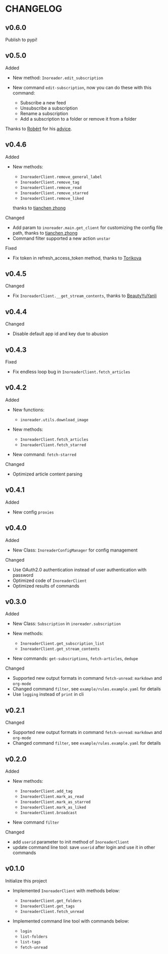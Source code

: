 # CHANGELOG

## v0.6.0

Publish to pypi!

## v0.5.0

Added

- New method: `Inoreader.edit_subscription`
- New command `edit-subscription`, now  you can do these with this command:

  - Subscribe a new feed
  - Unsubscribe a subscription
  - Rename a subscription
  - Add a subscription to a folder or remove it from a folder

Thanks to [Robért](https://github.com/rsguhr) for his [advice](https://github.com/Linusp/python-inoreader/issues/25).

## v0.4.6

Added

- New methods:

  - `InoreaderClient.remove_general_label`
  - `InoreaderClient.remove_tag`
  - `InoreaderClient.remove_read`
  - `InoreaderClient.remove_starred`
  - `InoreaderClient.remove_liked`

  thanks to [tianchen zhong](https://github.com/cczhong11)

Changed

- Add param to `inoreader.main.get_client` for customizing the config file path, thanks to [tianchen zhong](https://github.com/cczhong11)
- Command filter supported a new action `unstar`

Fixed

- Fix token in refresh_access_token method, thanks to [Torikova](https://github.com/Torikova)

## v0.4.5

Changed

- Fix `InoreaderClient.__get_stream_contents`, thanks to [BeautyYuYanli](https://github.com/BeautyYuYanli)

## v0.4.4

Changed

- Disable default app id and key due to abusion

## v0.4.3

Fixed

- Fix endless loop bug in `InoreaderClient.fetch_articles`

## v0.4.2

Added

- New functions:

  - `inoreader.utils.download_image`

- New methods:

  - `InoreaderClient.fetch_articles`
  - `InoreaderClient.fetch_starred`

- New command: `fetch-starred`

Changed

- Optimized article content parsing

## v0.4.1

Added

- New config `proxies`

## v0.4.0

Added

- New Class: `InoreaderConfigManager` for config management

Changed

- Use OAuth2.0 authentication instead of user authentication with password
- Optimized code of `InoreaderClient`
- Optimized results of commands

## v0.3.0

Added

- New Class: `Subscription` in `inoreader.subscription`
- New methods:
  - `InoreaderClient.get_subscription_list`
  - `InoreaderClient.get_stream_contents`

- New commands: `get-subscriptions`, `fetch-articles`, `dedupe`


Changed

- Supported new output formats in command `fetch-unread`: `markdown` and `org-mode`
- Changed command `filter`, see `example/rules.example.yaml` for details
- Use `logging` instead of `print` in cli


## v0.2.1

Changed

- Supported new output formats in command `fetch-unread`: `markdown` and `org-mode`
- Changed command `filter`, see `example/rules.example.yaml` for details

## v0.2.0

Added

- New methods:
  - `InoreaderClient.add_tag`
  - `InoreaderClient.mark_as_read`
  - `InoreaderClient.mark_as_starred`
  - `InoreaderClient.mark_as_liked`
  - `InoreaderClient.broadcast`

- New command `filter`

Changed

- add `userid` parameter to init method of `InoreaderClient`
- update command line tool: save `userid` after login and use it in other commands

## v0.1.0

Initialize this project

- Implemented `InoreaderClient` with methods below:
  - `InoreaderClient.get_folders`
  - `InoreaderClient.get_tags`
  - `InoreaderClient.fetch_unread`

- Implemented command line tool with commands below:
  - `login`
  - `list-folders`
  - `list-tags`
  - `fetch-unread`
